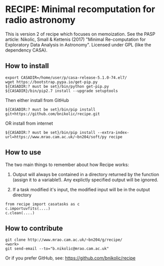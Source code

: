 RECIPE: Minimal recomputation for radio astronomy
=================================================

This is version 2 of recipe which focuses on memoization. See the PASP
article: Nikolic, Small & Kettenis (2017) "Minimal Re-computation for
Exploratory Data Analysis in Astronomy".  Licensed under GPL (like the
dependency CASA).

How to install
--------------

```
export CASADIR=/home/user/p/casa-release-5.1.0-74.el7/
wget https://bootstrap.pypa.io/get-pip.py
${CASADIR:? must be set}/bin/python get-pip.py
${CASADIR}/bin/pip2.7 install --upgrade setuptools
```
Then either install from GitHub
```
${CASADIR:? must be set}/bin/pip install git+https://github.com/bnikolic/recipe.git
```
OR install from internet
```
${CASADIR:? must be set}/bin/pip install --extra-index-url=https://www.mrao.cam.ac.uk/~bn204/soft/py recipe
```


How to use
----------

The two main things to remember about how Recipe works:

1. Output will always be contained in a directory returned by the
   function (assign it to a variable!). Any explictly specified output
   will be ignored.

2. If a task modified it's input, the modified input will be in the
   output directory

```
from recipe import casatasks as c
c.importuvfits(....)
c.clean(....) 
```

How to contribute
-----------------

```
git clone http://www.mrao.cam.ac.uk/~bn204/g/recipe/
<work>
git send-email --to="b.nikolic@mrao.cam.ac.uk"
```

Or if you prefer GitHub, see: https://github.com/bnikolic/recipe


